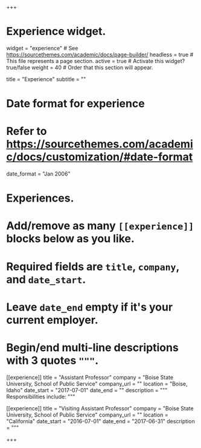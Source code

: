 +++
# Experience widget.
widget = "experience"  # See https://sourcethemes.com/academic/docs/page-builder/
headless = true  # This file represents a page section.
active = true  # Activate this widget? true/false
weight = 40  # Order that this section will appear.

title = "Experience"
subtitle = ""

# Date format for experience
#   Refer to https://sourcethemes.com/academic/docs/customization/#date-format
date_format = "Jan 2006"

# Experiences.
#   Add/remove as many `[[experience]]` blocks below as you like.
#   Required fields are `title`, `company`, and `date_start`.
#   Leave `date_end` empty if it's your current employer.
#   Begin/end multi-line descriptions with 3 quotes `"""`.
[[experience]]
  title = "Assistant Professor"
  company = "Boise State University, School of Public Service"
  company_url = ""
  location = "Boise, Idaho"
  date_start = "2017-07-01"
  date_end = ""
  description = """
  Responsibilities include:
  """

[[experience]]
  title = "Visiting Assistant Professor"
  company = "Boise State University, School of Public Service"
  company_url = ""
  location = "California"
  date_start = "2016-07-01"
  date_end = "2017-06-31"
  description = """

+++
